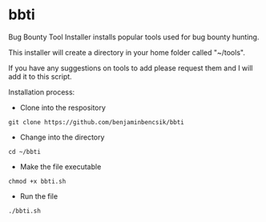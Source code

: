 # bbti
Bug Bounty Tool Installer installs popular tools used for bug bounty hunting.

This installer will create a directory in your home folder called "~/tools".

If you have any suggestions on tools to add please request them and I will add it to this script. 


Installation process:

- Clone into the respository 
````````````````````````````````````````````````````````````````````````````````````````````````````````````````````````````````````````````````````````````````
git clone https://github.com/benjaminbencsik/bbti
````````````````````````````````````````````````````````````````````````````````````````````````````````````````````````````````````````````````````````````````
- Change into the directory 
````````````````````````````````````````````````````````````````````````````````````````````````````````````````````````````````````````````````````````````````
cd ~/bbti 
````````````````````````````````````````````````````````````````````````````````````````````````````````````````````````````````````````````````````````````````
- Make the file executable 
````````````````````````````````````````````````````````````````````````````````````````````````````````````````````````````````````````````````````````````````
chmod +x bbti.sh 
````````````````````````````````````````````````````````````````````````````````````````````````````````````````````````````````````````````````````````````````
- Run the file 
````````````````````````````````````````````````````````````````````````````````````````````````````````````````````````````````````````````````````````````````
./bbti.sh
````````````````````````````````````````````````````````````````````````````````````````````````````````````````````````````````````````````````````````````````





